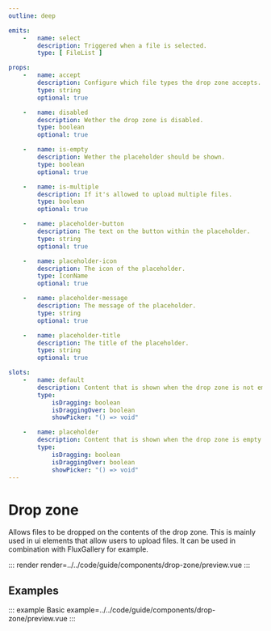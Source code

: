 ```yaml
---
outline: deep

emits:
    -   name: select
        description: Triggered when a file is selected.
        type: [ FileList ]

props:
    -   name: accept
        description: Configure which file types the drop zone accepts.
        type: string
        optional: true

    -   name: disabled
        description: Wether the drop zone is disabled.
        type: boolean
        optional: true

    -   name: is-empty
        description: Wether the placeholder should be shown.
        type: boolean
        optional: true

    -   name: is-multiple
        description: If it's allowed to upload multiple files.
        type: boolean
        optional: true

    -   name: placeholder-button
        description: The text on the button within the placeholder.
        type: string
        optional: true

    -   name: placeholder-icon
        description: The icon of the placeholder.
        type: IconName
        optional: true

    -   name: placeholder-message
        description: The message of the placeholder.
        type: string
        optional: true

    -   name: placeholder-title
        description: The title of the placeholder.
        type: string
        optional: true

slots:
    -   name: default
        description: Content that is shown when the drop zone is not empty.
        type:
            isDragging: boolean
            isDraggingOver: boolean
            showPicker: "() => void"

    -   name: placeholder
        description: Content that is shown when the drop zone is empty.
        type:
            isDragging: boolean
            isDraggingOver: boolean
            showPicker: "() => void"
---
```


# Drop zone

Allows files to be dropped on the contents of the drop zone. This is mainly used in ui elements that allow users to upload files. It can be used in combination with FluxGallery for example.

::: render
render=../../code/guide/components/drop-zone/preview.vue
:::

<FrontmatterDocs/>

## Examples

::: example Basic
example=../../code/guide/components/drop-zone/preview.vue
:::
